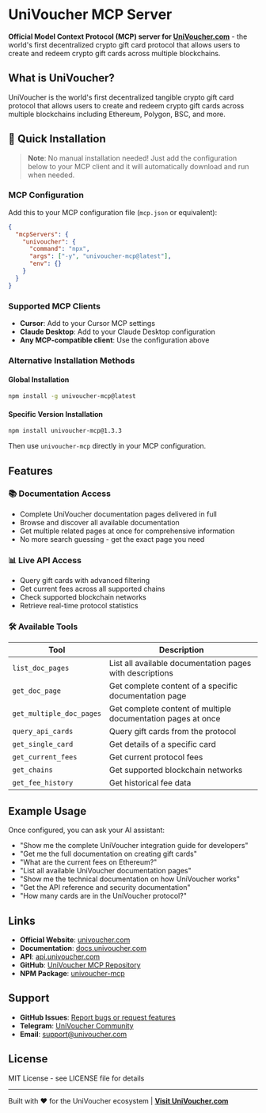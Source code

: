 # UniVoucher MCP Server

**Official Model Context Protocol (MCP) server for [UniVoucher.com](https://univoucher.com)** - the world's first decentralized crypto gift card protocol that allows users to create and redeem crypto gift cards across multiple blockchains.

## What is UniVoucher?

UniVoucher is the world's first decentralized tangible crypto gift card protocol that allows users to create and redeem crypto gift cards across multiple blockchains including Ethereum, Polygon, BSC, and more.

## 🚀 Quick Installation

> **Note**: No manual installation needed! Just add the configuration below to your MCP client and it will automatically download and run when needed.

### MCP Configuration

Add this to your MCP configuration file (`mcp.json` or equivalent):

```json
{
  "mcpServers": {
    "univoucher": {
      "command": "npx",
      "args": ["-y", "univoucher-mcp@latest"],
      "env": {}
    }
  }
}
```

### Supported MCP Clients

- **Cursor**: Add to your Cursor MCP settings
- **Claude Desktop**: Add to your Claude Desktop configuration
- **Any MCP-compatible client**: Use the configuration above

### Alternative Installation Methods

#### Global Installation
```bash
npm install -g univoucher-mcp@latest
```

#### Specific Version Installation
```bash
npm install univoucher-mcp@1.3.3
```

Then use `univoucher-mcp` directly in your MCP configuration.

## Features

### 📚 Documentation Access
- Complete UniVoucher documentation pages delivered in full
- Browse and discover all available documentation
- Get multiple related pages at once for comprehensive information
- No more search guessing - get the exact page you need

### 📊 Live API Access
- Query gift cards with advanced filtering
- Get current fees across all supported chains
- Check supported blockchain networks
- Retrieve real-time protocol statistics

### 🛠️ Available Tools

| Tool | Description |
|------|-------------|
| `list_doc_pages` | List all available documentation pages with descriptions |
| `get_doc_page` | Get complete content of a specific documentation page |
| `get_multiple_doc_pages` | Get complete content of multiple documentation pages at once |
| `query_api_cards` | Query gift cards from the protocol |
| `get_single_card` | Get details of a specific card |
| `get_current_fees` | Get current protocol fees |
| `get_chains` | Get supported blockchain networks |
| `get_fee_history` | Get historical fee data |

## Example Usage

Once configured, you can ask your AI assistant:

- "Show me the complete UniVoucher integration guide for developers"
- "Get me the full documentation on creating gift cards"
- "What are the current fees on Ethereum?"
- "List all available UniVoucher documentation pages"
- "Show me the technical documentation on how UniVoucher works"
- "Get the API reference and security documentation"
- "How many cards are in the UniVoucher protocol?"

## Links

- **Official Website**: [univoucher.com](https://univoucher.com)
- **Documentation**: [docs.univoucher.com](https://docs.univoucher.com)
- **API**: [api.univoucher.com](https://api.univoucher.com)
- **GitHub**: [UniVoucher MCP Repository](https://github.com/UniVoucher/UniVoucher-MCP)
- **NPM Package**: [univoucher-mcp](https://www.npmjs.com/package/univoucher-mcp)

## Support

- **GitHub Issues**: [Report bugs or request features](https://github.com/UniVoucher/UniVoucher-MCP/issues)
- **Telegram**: [UniVoucher Community](https://t.me/univoucher)
- **Email**: support@univoucher.com

## License

MIT License - see LICENSE file for details

---

Built with ❤️ for the UniVoucher ecosystem | **[Visit UniVoucher.com](https://univoucher.com)** 